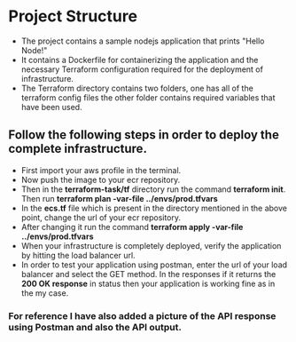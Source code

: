 # Project Structure
- The project contains a sample nodejs application that prints "Hello Node!"
- It contains a Dockerfile for containerizing the application and the necessary Terraform configuration required for the deployment of infrastructure.
- The Terraform directory contains two folders, one has all of the terraform config files the other folder contains required variables that have been used.


## Follow the following steps in order to deploy the complete infrastructure.

- First import your aws profile in the terminal.
- Now push the image to your ecr repository.
- Then in the **terraform-task/tf** directory run the command **terraform init**. Then run **terraform plan -var-file ../envs/prod.tfvars**
- In the **ecs.tf** file which is present in the directory mentioned in the above point, change the url of your ecr repository.
- After changing it run the command **terraform apply -var-file ../envs/prod.tfvars**
- When your infrastructure is completely deployed, verify the application by hitting the load balancer url.
- In order to test your application using postman, enter the url of your load balancer and select the GET method. In the responses if it returns the **200 OK response** in status then your application is working fine as in the my case.

### For reference I have also added a picture of the API response using Postman and also the API output.